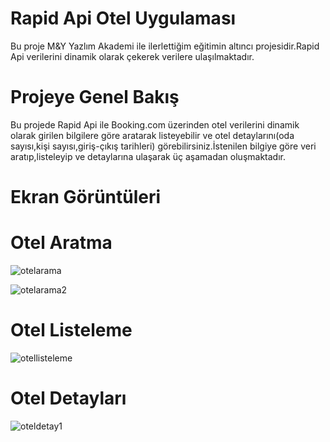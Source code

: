 # Rapid Api Otel Uygulaması
Bu proje M&Y Yazlım Akademi ile ilerlettiğim eğitimin altıncı projesidir.Rapid Api verilerini dinamik olarak çekerek verilere ulaşılmaktadır.
# Projeye Genel Bakış
Bu projede Rapid Api ile Booking.com üzerinden otel verilerini dinamik olarak girilen bilgilere göre aratarak  listeyebilir ve otel  detaylarını(oda sayısı,kişi sayısı,giriş-çıkış tarihleri)
görebilirsiniz.İstenilen bilgiye göre veri aratıp,listeleyip ve detaylarına ulaşarak üç aşamadan oluşmaktadır.
# Ekran Görüntüleri
# Otel Aratma
![otelarama](https://github.com/MnrMine/RapidApiSonaOtel/assets/148393149/27b1b6f5-d960-429f-84be-65f7a8bf9465)

![otelarama2](https://github.com/MnrMine/RapidApiSonaOtel/assets/148393149/56cd479c-e3ea-41a8-9f33-097949f07f3f)
# Otel Listeleme
![otellisteleme](https://github.com/MnrMine/RapidApiSonaOtel/assets/148393149/31397b5f-47f3-4064-8611-9451351958b4)
# Otel Detayları
![oteldetay1](https://github.com/MnrMine/RapidApiSonaOtel/assets/148393149/25f9afb7-7db2-4406-b393-66bb2d3b2b58)






 
